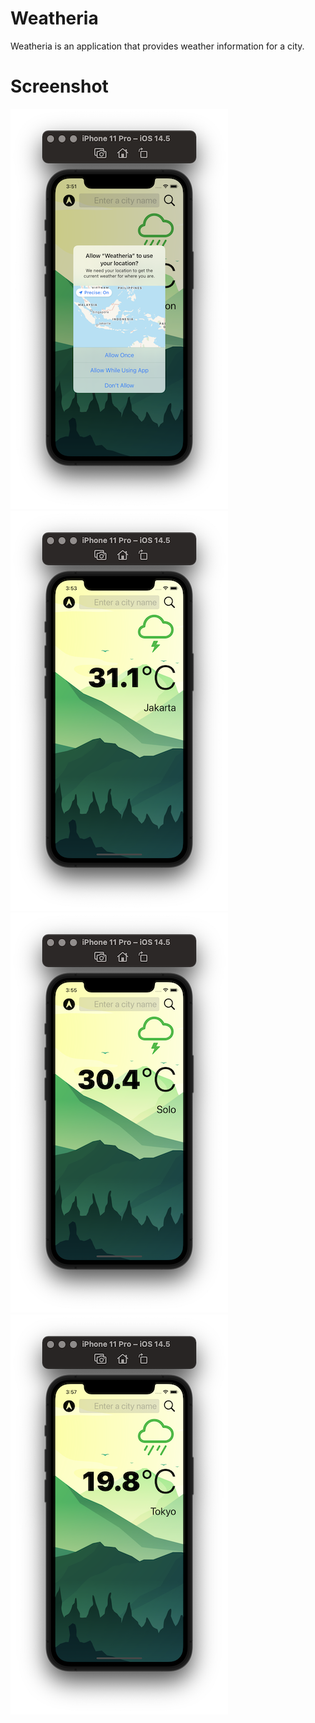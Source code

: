 # Weatheria
Weatheria is an application that provides weather information for a city.


# Screenshot
![alt text](https://github.com/princealvinyusuf/Weatheria/blob/main/images/main1.png?raw=true)
![alt text](https://github.com/princealvinyusuf/Weatheria/blob/main/images/main2.png?raw=true)
![alt text](https://github.com/princealvinyusuf/Weatheria/blob/main/images/main3.png?raw=true)
![alt text](https://github.com/princealvinyusuf/Weatheria/blob/main/images/main4.png?raw=true)
